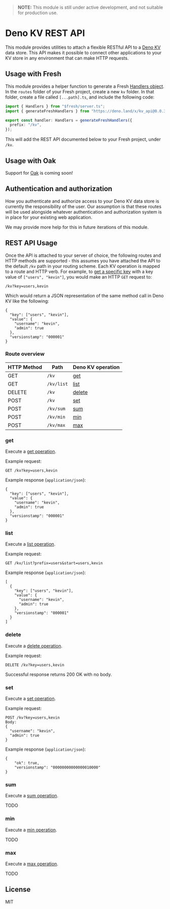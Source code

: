 <!-- deno-fmt-ignore-file -->

> **NOTE:** This module is still under active development, and not suitable for production use.

# Deno KV REST API

This module provides utilities to attach a flexible RESTful API to a [Deno KV](https://deno.com/kv) data store. This API makes it possible to connect other applications to your KV store in any environment that can make HTTP requests.

## Usage with Fresh

This module provides a helper function to generate a Fresh [Handlers object](https://fresh.deno.dev/docs/getting-started/custom-handlers). In the `routes` folder of your Fresh project, create a new `kv` folder. In that folder, create a file called `[...path].ts`, and include the following code:

```typescript
import { Handlers } from "$fresh/server.ts";
import { generateFreshHandlers } from "https://deno.land/x/kv_api@0.0.3/mod.ts";

export const handler: Handlers = generateFreshHandlers({
  prefix: "/kv",
});
```

This will add the REST API documented below to your Fresh project, under `/kv`.

## Usage with Oak

Support for [Oak](https://deno.land/x/oak) is coming soon!

## Authentication and authorization

How you authenticate and authorize access to your Deno KV data store is currently the responsibility of the user. Our assumption is that these routes will be used alongside whatever authentication and authorization system is in place for your existing web application.

We may provide more help for this in future iterations of this module.

## REST API Usage

Once the API is attached to your server of choice, the following routes and HTTP methods are supported - this assumes you have attached the API to the default `/kv` path in your routing scheme. Each KV operation is mapped to a route and HTTP verb. For example, to [get a specific key](https://deno.com/manual/runtime/kv/operations#get) with a key value of `["users", "kevin"]`, you would make an HTTP `GET` request to:

```
/kv?key=users,kevin
```

Which would return a JSON representation of the same method call in Deno KV like the following:

```
{
  "key": ["users", "kevin"],
  "value": {
    "username": "kevin",
    "admin": true
  },
  "versionstamp": "000001"
}
```

### Route overview

| HTTP Method | Path                    | Deno KV operation |
| ----------- | ----------------------- | ----------------- |
| GET         | `/kv`                   | [get](#get)       |
| GET         | `/kv/list`              | [list](#list)     |
| DELETE      | `/kv`                   | [delete](#delete) |
| POST        | `/kv`                   | [set](#set)       |
| POST        | `/kv/sum`               | [sum](#sum)       |
| POST        | `/kv/min`               | [min](#min)       |
| POST        | `/kv/max`               | [max](#max)       |

### get

Execute a [get operation](https://deno.com/manual/runtime/kv/operations#get).

Example request:

```
GET /kv?key=users,kevin
```

Example response (`application/json`):

```
{
  "key": ["users", "kevin"],
  "value": {
    "username": "kevin",
    "admin": true
  },
  "versionstamp": "000001"
}
```

### list

Execute a [list operation](https://deno.com/manual/runtime/kv/operations#list).

Example request:

```
GET /kv/list?prefix=users&start=users,kevin
```

Example response (`application/json`):

```
[
  {
    "key": ["users", "kevin"],
    "value": {
      "username": "kevin",
      "admin": true
    },
    "versionstamp": "000001"
  }
]
```

### delete

Execute a [delete operation](https://deno.com/manual/runtime/kv/operations#delete).

Example request:

```
DELETE /kv?key=users,kevin
```

Successful response returns 200 OK with no body.

### set

Execute a [set operation](https://deno.com/manual/runtime/kv/operations#set).

Example request:

```
POST /kv?key=users,kevin
Body:
{
  "username": "kevin",
  "admin": true
}
```

Example response (`application/json`):

```
{
	"ok": true,
	"versionstamp": "00000000000000010000"
}
```

### sum

Execute a [sum operation](https://deno.com/manual/runtime/kv/operations#sum).

TODO

### min

Execute a [min operation](https://deno.com/manual/runtime/kv/operations#min).

TODO

### max

Execute a [max operation](https://deno.com/manual/runtime/kv/operations#max).

TODO

## License

MIT
